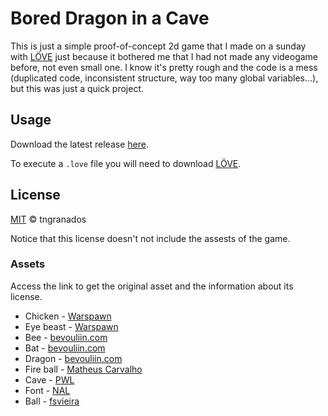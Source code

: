 # Bored Dragon in a Cave

This is just a simple proof-of-concept 2d game that I made on a sunday with [LÖVE](https://love2d.org) just because it bothered me that I had not made any videogame before, not even small one. I know it's pretty rough and the code is a mess (duplicated code, inconsistent structure, way too many global variables…), but this was just a quick project.

## Usage

Download the latest release [here](../../releases/latest).

To execute a ```.love``` file you will need to download [LÖVE](https://love2d.org).

## License
[MIT](LICENSE) © tngranados

Notice that this license doesn't not include the assests of the game.

### Assets

Access the link to get the original asset and the information about its license.

* Chicken - [Warspawn](https://opengameart.org/content/lil-chick)
* Eye beast - [Warspawn](https://opengameart.org/content/floating-eye-beast)
* Bee - [bevouliin.com](https://opengameart.org/content/grumpy-bee-enemy-game-character)
* Bat - [bevouliin.com](https://opengameart.org/content/villain-game-character-flappy-bat-monster-flying)
* Dragon - [bevouliin.com](https://opengameart.org/content/flappy-dragon-sprite-sheets)
* Fire ball - [Matheus Carvalho](https://opengameart.org/content/fireball-vector)
* Cave - [PWL](https://opengameart.org/content/seamless-cave-background)
* Font - [NAL](http://www.1001fonts.com/future-timesplitters-font.html)
* Ball - [fsvieira](https://opengameart.org/content/vector-svg-balls-with-5-colors)